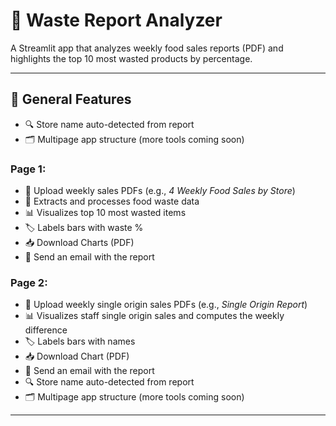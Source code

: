 # 🧾 Waste Report Analyzer

A Streamlit app that analyzes weekly food sales reports (PDF) and highlights the top 10 most wasted products by percentage.

---

## 🚀 General Features

- 🔍 Store name auto-detected from report
- 🗂️ Multipage app structure (more tools coming soon)

### Page 1:
- 📄 Upload weekly sales PDFs (e.g., *4 Weekly Food Sales by Store*)
- 🧠 Extracts and processes food waste data
- 📊 Visualizes top 10 most wasted items
- 🏷 Labels bars with waste %
- 📥 Download Charts (PDF)
- 📧 Send an email with the report

### Page 2:
- 📄 Upload weekly single origin sales PDFs (e.g., *Single Origin Report*)
- 📊 Visualizes staff single origin sales and computes the weekly difference
- 🏷 Labels bars with names
- 📥 Download Chart (PDF)
- 📧 Send an email with the report
- 🔍 Store name auto-detected from report
- 🗂️ Multipage app structure (more tools coming soon)
---


